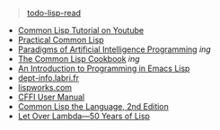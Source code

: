 
> [todo-lisp-read](https://github.com/keer2345/reading-notes/blob/main/it/lisp/todo.md)

- [Common Lisp Tutorial on Youtube](https://github.com/keer2345/reading-notes/tree/main/it/lisp/common-lisp-on-youtube)
- [Practical Common Lisp](https://github.com/keer2345/reading-notes/tree/main/it/lisp/practical-common-lisp)
- [Paradigms of Artificial Intelligence Programming](https://github.com/keer2345/reading-notes/tree/main/it/lisp/PAIP) *ing*
- [The Common Lisp Cookbook](https://github.com/keer2345/reading-notes/tree/main/it/lisp/the-common-lisp-cookbook) *ing*
- [An Introduction to Programming in Emacs Lisp](https://github.com/keer2345/reading-notes/tree/main/it/lisp/an-intro-to-prog-emacs-lisp)
- [dept-info.labri.fr](https://dept-info.labri.fr/~strandh/Teaching/MTP/Common/David-Lamkins/)
- [lispworks.com](http://www.lispworks.com/documentation/lw50/CLHS/Front/index.htm)
- [CFFI User Manual](https://common-lisp.net/project/cffi/manual/cffi-manual.html)
- [Common Lisp the Language, 2nd Edition](https://www.cs.cmu.edu/Groups/AI/html/cltl/clm/clm.html)
- [Let Over Lambda—50 Years of Lisp](https://letoverlambda.com/)